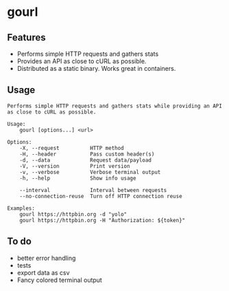 # gourl

## Features
- Performs simple HTTP requests and gathers stats
- Provides an API as close to cURL as possible.
- Distributed as a static binary. Works great in containers.

## Usage

```
Performs simple HTTP requests and gathers stats while providing an API as close to cURL as possible.

Usage:
    gourl [options...] <url>

Options:
    -X, --request          HTTP method
    -H, --header           Pass custom header(s)
    -d, --data             Request data/payload
    -V, --version          Print version
    -v, --verbose          Verbose terminal output
    -h, --help             Show info usage

    --interval             Interval between requests
    --no-connection-reuse  Turn off HTTP connection reuse

Examples:
    gourl https://httpbin.org -d "yolo"
    gourl https://httpbin.org -H "Authorization: ${token}"
```

## To do
- better error handling
- tests
- export data as csv
- Fancy colored terminal output